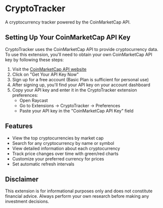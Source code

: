 # CryptoTracker

A cryptocurrency tracker powered by the CoinMarketCap API.

## Setting Up Your CoinMarketCap API Key

CryptoTracker uses the CoinMarketCap API to provide cryptocurrency data. To use this extension, you'll need to obtain your own CoinMarketCap API key by following these steps:

1. Visit the [CoinMarketCap API website](https://coinmarketcap.com/api/)
2. Click on "Get Your API Key Now"
3. Sign up for a free account (Basic Plan is sufficient for personal use)
4. After signing up, you'll find your API key on your account dashboard
5. Copy your API key and enter it in the CryptoTracker extension preferences:
   - Open Raycast
   - Go to Extensions → CryptoTracker → Preferences
   - Paste your API key in the "CoinMarketCap API Key" field

## Features

- View the top cryptocurrencies by market cap
- Search for any cryptocurrency by name or symbol
- View detailed information about each cryptocurrency
- Track price changes over time with green/red charts
- Customize your preferred currency for prices
- Set automatic refresh intervals

## Disclaimer

This extension is for informational purposes only and does not constitute financial advice. Always perform your own research before making any investment decisions.